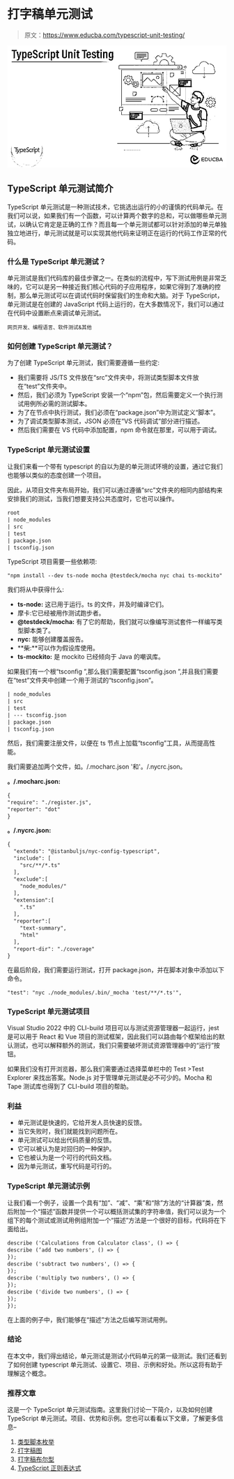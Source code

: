 # 打字稿单元测试

> 原文：<https://www.educba.com/typescript-unit-testing/>

![TypeScript Unit Testing](img/c37c6b6a4b4a5633b95ff7f6492737c5.png)



## TypeScript 单元测试简介

TypeScript 单元测试是一种测试技术，它挑选出运行的小的谨慎的代码单元。在我们可以说，如果我们有一个函数，可以计算两个数字的总和，可以做哪些单元测试，以确认它肯定是正确的工作？而且每一个单元测试都可以针对添加的单元单独独立地进行，单元测试就是可以实现其他代码来证明正在运行的代码工作正常的代码。

### 什么是 TypeScript 单元测试？

单元测试是我们代码库的最佳步骤之一。在类似的流程中，写下测试用例是非常乏味的，它可以是另一种接近我们核心代码的子应用程序，如果它得到了准确的控制，那么单元测试可以在调试代码时保留我们的生命和大脑。对于 TypeScript，单元测试是在创建的 JavaScript 代码上运行的，在大多数情况下，我们可以通过在代码中设置断点来调试单元测试。

<small>网页开发、编程语言、软件测试&其他</small>

### 如何创建 TypeScript 单元测试？

为了创建 TypeScript 单元测试，我们需要遵循一些约定:

*   我们需要将 JS/TS 文件放在“src”文件夹中，将测试类型脚本文件放在“test”文件夹中。
*   然后，我们必须为 TypeScript 安装一个“npm”包，然后需要定义一个执行测试用例所必需的测试脚本。
*   为了在节点中执行测试，我们必须在“package.json”中为测试定义“脚本”。
*   为了调试类型脚本测试，JSON 必须在“VS 代码调试”部分进行描述。
*   然后我们需要在 VS 代码中添加配置，npm 命令就在那里，可以用于调试。

### TypeScript 单元测试设置

让我们来看一个带有 typescript 的自以为是的单元测试环境的设置，通过它我们也能够以类似的态度创建一个项目。

因此，从项目文件夹布局开始，我们可以通过遵循“src”文件夹的相同内部结构来安排我们的测试，当我们想要支持公共态度时，它也可以操作。

```
root
| node_modules
| src
| test
| package.json
| tsconfig.json
```

TypeScript 项目需要一些依赖项:

```
"npm install --dev ts-node mocha @testdeck/mocha nyc chai ts-mockito"
```

我们将从中获得什么:

*   **ts-node:** 这已用于运行。ts 的文件，并及时编译它们。
*   摩卡:它已经被用作测试跑步者。
*   **@testdeck/mocha:** 有了它的帮助，我们就可以像编写测试套件一样编写类型脚本类了。
*   **nyc:** 能够创建覆盖报告。
*   **柴:**可以作为假设库使用。
*   **ts-mockito:** 是 mockito 已经倾向于 Java 的嘲讽库。

如果我们有一个根“tsconfig ”,那么我们需要配置“tsconfig.json ”,并且我们需要在“test”文件夹中创建一个用于测试的“tsconfig.json”。

```
| node_modules
| src
| test
| --- tsconfig.json
| package.json
| tsconfig.json
```

然后，我们需要注册文件，以便在 ts 节点上加载“tsconfig”工具，从而提高性能。

我们需要追加两个文件，如。/.mocharc.json '和'。/.nycrc.json。

**。/.mocharc.json:**

```
{
"require": "./register.js",
"reporter": "dot"
}
```

**。/.nycrc.json:**

```
{
  "extends": "@istanbuljs/nyc-config-typescript",
  "include": [
    "src/**/*.ts"
  ],
  "exclude":[
    "node_modules/"
  ],
  "extension":[
    ".ts"
  ],
  "reporter":[
    "text-summary",
    "html"
  ],
  "report-dir": "./coverage"
}
```

在最后阶段，我们需要运行测试，打开 package.json，并在脚本对象中添加以下命令。

```
"test": "nyc ./node_modules/.bin/_mocha 'test/**/*.ts'",
```

### TypeScript 单元测试项目

Visual Studio 2022 中的 CLI-build 项目可以与测试资源管理器一起运行，jest 是可以用于 React 和 Vue 项目的测试框架，因此我们可以路由每个框架给出的默认测试，也可以解释额外的测试，我们只需要破坏测试资源管理器中的“运行”按钮。

如果我们没有打开浏览器，那么我们需要通过选择菜单栏中的 Test >Test Explorer 来找出答案。Node.js 对于管理单元测试是必不可少的。Mocha 和 Tape 测试库也得到了 CLI-build 项目的帮助。

### 利益

*   单元测试是快速的，它给开发人员快速的反馈。
*   当它失败时，我们就能找到问题所在。
*   单元测试可以给出代码质量的反馈。
*   它可以被认为是对回归的一种保护。
*   它也被认为是一个可行的代码文档。
*   因为单元测试，重写代码是可行的。

### TypeScript 单元测试示例

让我们看一个例子，设置一个具有“加”、“减”、“乘”和“除”方法的“计算器”类，然后附加一个“描述”函数并提供一个可以概括测试集的字符串值，我们可以说为一个组下的每个测试或测试用例组附加一个“描述”方法是一个很好的目标，代码将在下面给出。

```
describe ('Calculations from Calculator class', () => {
describe (‘add two numbers', () => {
});
describe ('subtract two numbers', () => {
});
describe ('multiply two numbers', () => {
});
describe ('divide two numbers', () => {
});
});
```

在上面的例子中，我们能够在“描述”方法之后编写测试用例。

### 结论

在本文中，我们得出结论，单元测试是测试小代码单元的第一级测试。我们还看到了如何创建 typescript 单元测试、设置它、项目、示例和好处。所以这将有助于理解这个概念。

### 推荐文章

这是一个 TypeScript 单元测试指南。这里我们讨论一下简介，以及如何创建 TypeScript 单元测试。项目、优势和示例。您也可以看看以下文章，了解更多信息–

1.  [类型脚本枚举](https://www.educba.com/typescript-enum/)
2.  [打字稿图](https://www.educba.com/typescript-map/)
3.  [打字稿布尔型](https://www.educba.com/typescript-boolean/)
4.  [TypeScript 正则表达式](https://www.educba.com/typescript-regex/)





